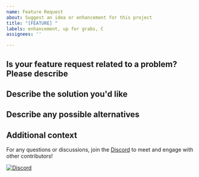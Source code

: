 ```yaml
---
name: Feature Request
about: Suggest an idea or enhancement for this project
title: "[FEATURE] "
labels: enhancement, up for grabs, C
assignees: ''

---
```


## Is your feature request related to a problem? Please describe
<!-- A clear and concise description of what the problem is. Ex. I'm always frustrated when [...] -->

## Describe the solution you'd like
<!-- A clear and concise description of what you want to happen. -->

## Describe any possible alternatives
<!-- A clear and concise description of any alternative solutions. -->

## Additional context
<!-- Add any other context or screenshots about the feature request here.-->

For any questions or discussions, join the [Discord](https://discord.gg/RTgxfFW9mS) to meet and engage with other contributors!

[![Discord](https://img.shields.io/discord/1023562225790767175?color=%20%237289DA&label=discord&logo=discord&logoColor=%20%237289DA)](https://discord.gg/RTgxfFW9mS)
